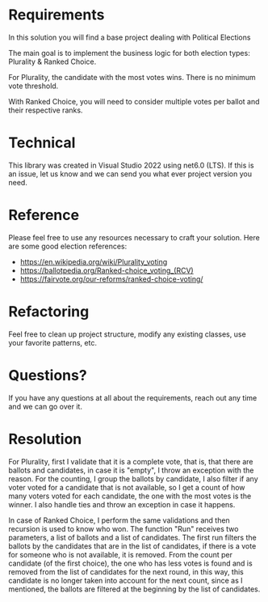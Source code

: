 # Requirements
In this solution you will find a base project dealing with Political Elections 

The main goal is to implement the business logic for both election types: Plurality & Ranked Choice. 

For Plurality, the candidate with the most votes wins. There is no minimum vote threshold. 

With Ranked Choice, you will need to consider multiple votes per ballot and their respective ranks.

# Technical
This library was created in Visual Studio 2022 using net6.0 (LTS). If this is an issue, let us know and we can send you what ever project version you need.

# Reference
Please feel free to use any resources necessary to craft your solution. Here are some good election references:

- https://en.wikipedia.org/wiki/Plurality_voting
- https://ballotpedia.org/Ranked-choice_voting_(RCV)
- https://fairvote.org/our-reforms/ranked-choice-voting/

# Refactoring
Feel free to clean up project structure, modify any existing classes, use your favorite patterns, etc.

# Questions?
If you have any questions at all about the requirements, reach out any time and we can go over it.

# Resolution
For Plurality, first I validate that it is a complete vote, that is, that there are ballots and candidates, in case it is "empty", I throw an exception with the reason. For the counting, I group the ballots by candidate, I also filter if any voter voted for a candidate that is not available, so I get a count of how many voters voted for each candidate, the one with the most votes is the winner. I also handle ties and throw an exception in case it happens. 

In case of Ranked Choice, I perform the same validations and then recursion is used to know who won. The function "Run" receives two parameters, a list of ballots and a list of candidates. The first run filters the ballots by the candidates that are in the list of candidates, if there is a vote for someone who is not available, it is removed. From the count per candidate (of the first choice), the one who has less votes is found and is removed from the list of candidates for the next round, in this way, this candidate is no longer taken into account for the next count, since as I mentioned, the ballots are filtered at the beginning by the list of candidates.
